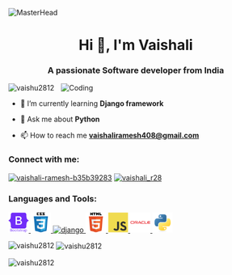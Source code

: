 ![MasterHead](https://user-images.githubusercontent.com/35267447/206916906-9bfb66d9-c419-44c2-908a-4885e610425f.gif)
<h1 align="center">Hi 👋, I'm Vaishali</h1>
<h3 align="center">A passionate Software developer from India</h3>
<img align="right" alt="Coding" width="400" src="https://cdn.dribbble.com/users/1292677/screenshots/6139167/avento.gif">


<p align="left"> <img src="https://komarev.com/ghpvc/?username=vaishu2812&label=Profile%20views&color=0e75b6&style=flat" alt="vaishu2812" /> </p>

- 🌱 I’m currently learning **Django framework**

- 💬 Ask me about **Python**

- 📫 How to reach me **vaishaliramesh408@gmail.com**

<h3 align="left">Connect with me:</h3>
<p align="left">
<a href="https://linkedin.com/in/vaishali-ramesh-b35b39283" target="blank"><img align="center" src="https://raw.githubusercontent.com/rahuldkjain/github-profile-readme-generator/master/src/images/icons/Social/linked-in-alt.svg" alt="vaishali-ramesh-b35b39283" height="30" width="40" /></a>
<a href="https://instagram.com/vaishali_r28" target="blank"><img align="center" src="https://raw.githubusercontent.com/rahuldkjain/github-profile-readme-generator/master/src/images/icons/Social/instagram.svg" alt="vaishali_r28" height="30" width="40" /></a>
</p>

<h3 align="left">Languages and Tools:</h3>
<p align="left"> <a href="https://getbootstrap.com" target="_blank" rel="noreferrer"> <img src="https://raw.githubusercontent.com/devicons/devicon/master/icons/bootstrap/bootstrap-plain-wordmark.svg" alt="bootstrap" width="40" height="40"/> </a> <a href="https://www.w3schools.com/css/" target="_blank" rel="noreferrer"> <img src="https://raw.githubusercontent.com/devicons/devicon/master/icons/css3/css3-original-wordmark.svg" alt="css3" width="40" height="40"/> </a> <a href="https://www.djangoproject.com/" target="_blank" rel="noreferrer"> <img src="https://cdn.worldvectorlogo.com/logos/django.svg" alt="django" width="40" height="40"/> </a> <a href="https://www.w3.org/html/" target="_blank" rel="noreferrer"> <img src="https://raw.githubusercontent.com/devicons/devicon/master/icons/html5/html5-original-wordmark.svg" alt="html5" width="40" height="40"/> </a> <a href="https://developer.mozilla.org/en-US/docs/Web/JavaScript" target="_blank" rel="noreferrer"> <img src="https://raw.githubusercontent.com/devicons/devicon/master/icons/javascript/javascript-original.svg" alt="javascript" width="40" height="40"/> </a> <a href="https://www.oracle.com/" target="_blank" rel="noreferrer"> <img src="https://raw.githubusercontent.com/devicons/devicon/master/icons/oracle/oracle-original.svg" alt="oracle" width="40" height="40"/> </a> <a href="https://www.python.org" target="_blank" rel="noreferrer"> <img src="https://raw.githubusercontent.com/devicons/devicon/master/icons/python/python-original.svg" alt="python" width="40" height="40"/> </a> </p>

<p><img align="left" src="https://github-readme-stats.vercel.app/api/top-langs?username=vaishu2812&show_icons=true&locale=en&layout=compact" alt="vaishu2812" /></p>

<p>&nbsp;<img align="center" src="https://github-readme-stats.vercel.app/api?username=vaishu2812&show_icons=true&locale=en" alt="vaishu2812" /></p>

<p><img align="center" src="https://github-readme-streak-stats.herokuapp.com/?user=vaishu2812&" alt="vaishu2812" /></p>

